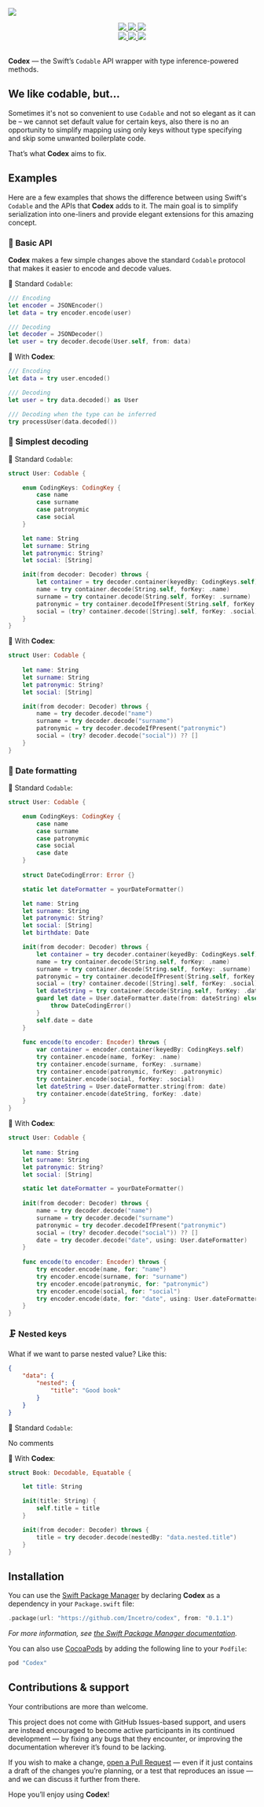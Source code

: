 ![](codex.png)

<div align = "center">
  <a href="https://cocoapods.org/pods/codex">
    <img src="https://img.shields.io/cocoapods/v/codex.svg?style=flat" />
  </a>
  <a href="https://github.com/Incetro/codex">
    <img src="https://img.shields.io/badge/Carthage-compatible-4BC51D.svg?style=flat" />
  </a>
  <a href="https://github.com/Incetro/codex#installation">
    <img src="https://img.shields.io/badge/compatible-swift%203.0-orange.svg" />
  </a>
</div>

<div align = "center">
  <a href="https://travis-ci.org/Incetro/codex">
    <img src="https://travis-ci.org/Incetro/codex.svg?branch=master" />
  </a>
  <a href="https://cocoapods.org/pods/codex" target="blank">
    <img src="https://img.shields.io/cocoapods/p/codex.svg?style=flat" />
  </a>
  <a href="https://cocoapods.org/pods/codex" target="blank">
    <img src="https://img.shields.io/cocoapods/l/codex.svg?style=flat" />
  </a>
  <br>
  <br>
</div>

**Codex** — the Swift’s `Codable` API wrapper with type inference-powered methods.

## We like codable, but...

Sometimes it's not so convenient to use `Codable` and not so elegant as it can be – we cannot set default value for certain keys, also there is no an opportunity to simplify mapping using only keys without type specifying and skip some unwanted boilerplate code.

That’s what **Codex** aims to fix.

## Examples

Here are a few examples that shows the difference between using Swift's `Codable` and the APIs that **Codex** adds to it. The main goal is to simplify serialization into one-liners and provide elegant extensions for this amazing concept.

### 🧩 Basic API

**Codex** makes a few simple changes above the standard `Codable` protocol that makes it easier to encode and decode values.

🐣 Standard `Codable`:

```swift
/// Encoding
let encoder = JSONEncoder()
let data = try encoder.encode(user)

/// Decoding
let decoder = JSONDecoder()
let user = try decoder.decode(User.self, from: data)
```

🚀 With **Codex**:

```swift
/// Encoding
let data = try user.encoded()

/// Decoding
let user = try data.decoded() as User

/// Decoding when the type can be inferred
try processUser(data.decoded())
```

### 🔑 Simplest decoding

🐣 Standard `Codable`:

```swift
struct User: Codable {

    enum CodingKeys: CodingKey {
        case name
        case surname
        case patronymic
        case social
    }

    let name: String
    let surname: String
    let patronymic: String?
    let social: [String]

    init(from decoder: Decoder) throws {
        let container = try decoder.container(keyedBy: CodingKeys.self)
        name = try container.decode(String.self, forKey: .name)
        surname = try container.decode(String.self, forKey: .surname)
        patronymic = try container.decodeIfPresent(String.self, forKey: .patronymic)
        social = (try? container.decode([String].self, forKey: .social)) ?? []
    }
}
```

🚀 With **Codex**:

```swift
struct User: Codable {
    
    let name: String
    let surname: String
    let patronymic: String?
    let social: [String]

    init(from decoder: Decoder) throws {
        name = try decoder.decode("name")
        surname = try decoder.decode("surname")
        patronymic = try decoder.decodeIfPresent("patronymic")
        social = (try? decoder.decode("social")) ?? []
    }
}
```

### 📆 Date formatting

🐣 Standard `Codable`:

```swift
struct User: Codable {

    enum CodingKeys: CodingKey {
        case name
        case surname
        case patronymic
        case social
        case date
    }
    
    struct DateCodingError: Error {}

    static let dateFormatter = yourDateFormatter()

    let name: String
    let surname: String
    let patronymic: String?
    let social: [String]
    let birthdate: Date

    init(from decoder: Decoder) throws {
        let container = try decoder.container(keyedBy: CodingKeys.self)
        name = try container.decode(String.self, forKey: .name)
        surname = try container.decode(String.self, forKey: .surname)
        patronymic = try container.decodeIfPresent(String.self, forKey: .patronymic)
        social = (try? container.decode([String].self, forKey: .social)) ?? []
        let dateString = try container.decode(String.self, forKey: .date)
        guard let date = User.dateFormatter.date(from: dateString) else {
            throw DateCodingError()
        }
        self.date = date
    }
    
    func encode(to encoder: Encoder) throws {
        var container = encoder.container(keyedBy: CodingKeys.self)
        try container.encode(name, forKey: .name)
        try container.encode(surname, forKey: .surname)
        try container.encode(patronymic, forKey: .patronymic)
        try container.encode(social, forKey: .social)
        let dateString = User.dateFormatter.string(from: date)
        try container.encode(dateString, forKey: .date)
    }
}
```

🚀 With **Codex**:

```swift
struct User: Codable {
    
    let name: String
    let surname: String
    let patronymic: String?
    let social: [String]

    static let dateFormatter = yourDateFormatter()
    
    init(from decoder: Decoder) throws {
        name = try decoder.decode("name")
        surname = try decoder.decode("surname")
        patronymic = try decoder.decodeIfPresent("patronymic")
        social = (try? decoder.decode("social")) ?? []
        date = try decoder.decode("date", using: User.dateFormatter)
    }
    
    func encode(to encoder: Encoder) throws {
        try encoder.encode(name, for: "name")
        try encoder.encode(surname, for: "surname")
        try encoder.encode(patronymic, for: "patronymic")
        try encoder.encode(social, for: "social")
        try encoder.encode(date, for: "date", using: User.dateFormatter)
    }
}
```

### 🗜 Nested keys

What if we want to parse nested value? Like this:

```json
{
    "data": {
        "nested": {
            "title": "Good book"
        }
    }
}
```

🐣 Standard `Codable`:

No comments

🚀 With **Codex**:

```swift
struct Book: Decodable, Equatable {

    let title: String

    init(title: String) {
        self.title = title
    }

    init(from decoder: Decoder) throws {
        title = try decoder.decode(nestedBy: "data.nested.title")
    }
}
```

## Installation

You can use the [Swift Package Manager](https://github.com/apple/swift-package-manager) by declaring **Codex** as a dependency in your `Package.swift` file:

```swift
.package(url: "https://github.com/Incetro/codex", from: "0.1.1")
```

*For more information, see [the Swift Package Manager documentation](https://github.com/apple/swift-package-manager/tree/master/Documentation).*

You can also use [CocoaPods](https://cocoapods.org) by adding the following line to your `Podfile`:

```ruby
pod "Codex"
```

## Contributions & support

Your contributions are more than welcome.

This project does not come with GitHub Issues-based support, and users are instead encouraged to become active participants in its continued development — by fixing any bugs that they encounter, or improving the documentation wherever it’s found to be lacking.

If you wish to make a change, [open a Pull Request](https://github.com/Incetro/codex/pull/new) — even if it just contains a draft of the changes you’re planning, or a test that reproduces an issue — and we can discuss it further from there.

Hope you’ll enjoy using **Codex**!

